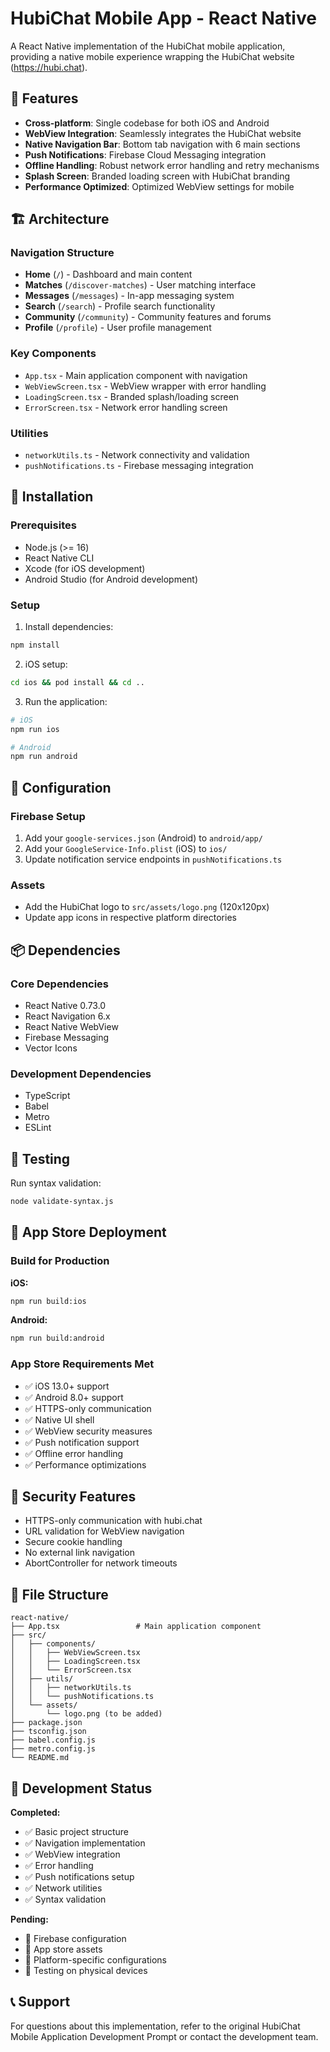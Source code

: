 # HubiChat Mobile App - React Native

A React Native implementation of the HubiChat mobile application, providing a native mobile experience wrapping the HubiChat website (https://hubi.chat).

## 📱 Features

- **Cross-platform**: Single codebase for both iOS and Android
- **WebView Integration**: Seamlessly integrates the HubiChat website
- **Native Navigation Bar**: Bottom tab navigation with 6 main sections
- **Push Notifications**: Firebase Cloud Messaging integration
- **Offline Handling**: Robust network error handling and retry mechanisms
- **Splash Screen**: Branded loading screen with HubiChat branding
- **Performance Optimized**: Optimized WebView settings for mobile

## 🏗️ Architecture

### Navigation Structure
- **Home** (`/`) - Dashboard and main content
- **Matches** (`/discover-matches`) - User matching interface
- **Messages** (`/messages`) - In-app messaging system
- **Search** (`/search`) - Profile search functionality
- **Community** (`/community`) - Community features and forums
- **Profile** (`/profile`) - User profile management

### Key Components
- `App.tsx` - Main application component with navigation
- `WebViewScreen.tsx` - WebView wrapper with error handling
- `LoadingScreen.tsx` - Branded splash/loading screen
- `ErrorScreen.tsx` - Network error handling screen

### Utilities
- `networkUtils.ts` - Network connectivity and validation
- `pushNotifications.ts` - Firebase messaging integration

## 🚀 Installation

### Prerequisites
- Node.js (>= 16)
- React Native CLI
- Xcode (for iOS development)
- Android Studio (for Android development)

### Setup
1. Install dependencies:
```bash
npm install
```

2. iOS setup:
```bash
cd ios && pod install && cd ..
```

3. Run the application:
```bash
# iOS
npm run ios

# Android
npm run android
```

## 🔧 Configuration

### Firebase Setup
1. Add your `google-services.json` (Android) to `android/app/`
2. Add your `GoogleService-Info.plist` (iOS) to `ios/`
3. Update notification service endpoints in `pushNotifications.ts`

### Assets
- Add the HubiChat logo to `src/assets/logo.png` (120x120px)
- Update app icons in respective platform directories

## 📦 Dependencies

### Core Dependencies
- React Native 0.73.0
- React Navigation 6.x
- React Native WebView
- Firebase Messaging
- Vector Icons

### Development Dependencies
- TypeScript
- Babel
- Metro
- ESLint

## 🧪 Testing

Run syntax validation:
```bash
node validate-syntax.js
```

## 🏪 App Store Deployment

### Build for Production

**iOS:**
```bash
npm run build:ios
```

**Android:**
```bash
npm run build:android
```

### App Store Requirements Met
- ✅ iOS 13.0+ support
- ✅ Android 8.0+ support
- ✅ HTTPS-only communication
- ✅ Native UI shell
- ✅ WebView security measures
- ✅ Push notification support
- ✅ Offline error handling
- ✅ Performance optimizations

## 🔐 Security Features

- HTTPS-only communication with hubi.chat
- URL validation for WebView navigation
- Secure cookie handling
- No external link navigation
- AbortController for network timeouts

## 📄 File Structure

```
react-native/
├── App.tsx                 # Main application component
├── src/
│   ├── components/
│   │   ├── WebViewScreen.tsx
│   │   ├── LoadingScreen.tsx
│   │   └── ErrorScreen.tsx
│   ├── utils/
│   │   ├── networkUtils.ts
│   │   └── pushNotifications.ts
│   └── assets/
│       └── logo.png (to be added)
├── package.json
├── tsconfig.json
├── babel.config.js
├── metro.config.js
└── README.md
```

## 🚧 Development Status

**Completed:**
- ✅ Basic project structure
- ✅ Navigation implementation
- ✅ WebView integration
- ✅ Error handling
- ✅ Push notifications setup
- ✅ Network utilities
- ✅ Syntax validation

**Pending:**
- 🔄 Firebase configuration
- 🔄 App store assets
- 🔄 Platform-specific configurations
- 🔄 Testing on physical devices

## 📞 Support

For questions about this implementation, refer to the original HubiChat Mobile Application Development Prompt or contact the development team.
